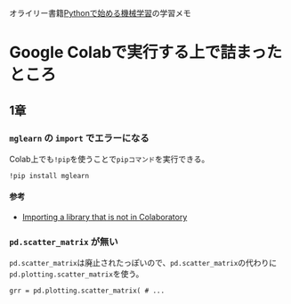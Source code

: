 オライリー書籍[Pythonで始める機械学習](https://www.oreilly.co.jp/books/9784873117980/)の学習メモ

# Google Colabで実行する上で詰まったところ
## 1章
### `mglearn` の `import` でエラーになる

Colab上でも`!pip`を使うことで`pipコマンド`を実行できる。

```Notebook
!pip install mglearn
```

#### 参考
- [Importing a library that is not in Colaboratory](https://colab.research.google.com/notebooks/snippets/importing_libraries.ipynb)

### `pd.scatter_matrix` が無い
`pd.scatter_matrix`は廃止されたっぽいので、`pd.scatter_matrix`の代わりに`pd.plotting.scatter_matrix`を使う。

```Notebook
grr = pd.plotting.scatter_matrix( # ...
```
